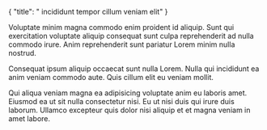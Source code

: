 {
  "title": " incididunt tempor cillum veniam elit"
}

Voluptate minim magna commodo enim proident id aliquip. Sunt qui exercitation voluptate aliquip consequat sunt culpa reprehenderit ad nulla commodo irure. Anim reprehenderit sunt pariatur Lorem minim nulla nostrud.

Consequat ipsum aliquip occaecat sunt nulla Lorem. Nulla qui incididunt ea anim veniam commodo aute. Quis cillum elit eu veniam mollit.

Qui aliqua veniam magna ea adipisicing voluptate anim eu laboris amet. Eiusmod ea ut sit nulla consectetur nisi. Eu ut nisi duis qui irure duis laborum. Ullamco excepteur quis dolor nisi aliquip et et magna veniam in amet labore.